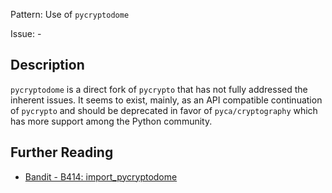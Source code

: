 Pattern: Use of `pycryptodome`

Issue: -

## Description

`pycryptodome` is a direct fork of `pycrypto` that has not fully addressed the inherent issues. It seems to exist, mainly, as an API compatible continuation of `pycrypto` and should be deprecated in favor of `pyca/cryptography` which has more support among the Python community.

## Further Reading

* [Bandit - B414: import_pycryptodome](https://bandit.readthedocs.io/en/latest/blacklists/blacklist_imports.html#b414-import-pycryptodome)

